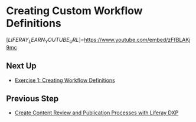 # Creating Custom Workflow Definitions 

[$LIFERAY_LEARN_YOUTUBE_URL$]=https://www.youtube.com/embed/zFfBLAKj9mc

## Next Up

* [Exercise 1: Creating Workflow Definitions](./exercise-1-creating-workflow-definitions.md)

## Previous Step

* [Create Content Review and Publication Processes with Liferay DXP](../create-content-review-and-publication-processes-with-liferay-dxp.md)